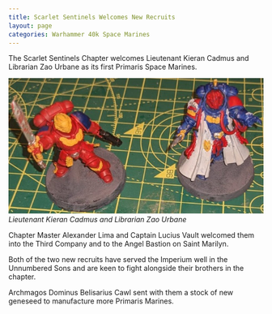 ```yaml
---
title: Scarlet Sentinels Welcomes New Recruits
layout: page
categories: Warhammer 40k Space Marines
---
```

The Scarlet Sentinels Chapter welcomes Lieutenant Kieran Cadmus and Librarian Zao Urbane as its first Primaris Space Marines.

![Lieutenant Kieran Cadmus and Librarian Zao Urbane](/assets/images/SpaceMarinesLibrarianAndLieutenant.jpg)
*Lieutenant Kieran Cadmus and Librarian Zao Urbane*

Chapter Master Alexander Lima and Captain Lucius Vault welcomed them into the Third Company and to the Angel Bastion on Saint Marilyn.

Both of the two new recruits have served the Imperium well in the Unnumbered Sons and are keen to fight alongside their brothers in the chapter.

Archmagos Dominus Belisarius Cawl sent with them a stock of new geneseed to manufacture more Primaris Marines.
